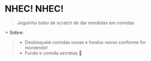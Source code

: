 # NHEC! NHEC!
> Joguinho bobo de scratch de dar mordidas em comidas

✧ Sobre:

> - Desbloqueie comidas novas e fundos novos conforme for mordendo!
> - Fundo e comida secretas 🤫
